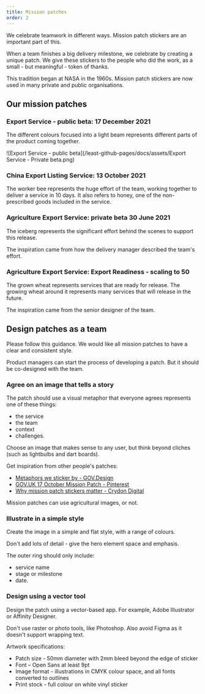 ```yaml
---
title: Mission patches
order: 2
---
```


We celebrate teamwork in different ways. Mission patch stickers are an important part of this. 

When a team finishes a big delivery milestone, we celebrate by creating a unique patch. We give these stickers to the people who did the work, as a small - but meaningful - token of thanks. 

This tradition began at NASA in the 1960s. Mission patch stickers are now used in many private and public organisations. 

## Our mission patches 

### Export Service - public beta: 17 December 2021

The different colours focused into a light beam represents different parts of the product coming together. 

![Export Service - public beta](/least-github-pages/docs/assets/Export Service - Private beta.png)

### China Export Listing Service: 13 October 2021  

The worker bee represents the huge effort of the team, working together to deliver a service in 10 days. It also refers to honey, one of the non-prescribed goods included in the service. 

### Agriculture Export Service: private beta 30 June 2021  

The iceberg represents the significant effort behind the scenes to support this release. 

The inspiration came from how the delivery manager described the team's effort. 

### Agriculture Export Service: Export Readiness - scaling to 50  

The grown wheat represents services that are ready for release. The growing wheat around it represents many services that will release in the future. 

The inspiration came from the senior designer of the team.  

## Design patches as a team 

Please follow this guidance. We would like all mission patches to have a clear and consistent style.  

Product managers can start the process of developing a patch. But it should be co-designed with the team. 

### Agree on an image that tells a story 

The patch should use a visual metaphor that everyone agrees represents one of these things: 
- the service 
- the team 
- context 
- challenges. 

Choose an image that makes sense to any user, but think beyond cliches (such as lightbulbs and dart boards). 

Get inspiration from other people's patches: 
- [Metaphors we sticker by - GOV.Design](https://medium.com/gov-design/metaphors-we-sticker-by-4e4ecdbf8d64)
- [GOV.UK 17 October Mission Patch - Pinterest](https://www.pinterest.com.au/pin/303781937339933404/)
- [Why mission patch stickers matter - Crydon Digital](https://croydon.digital/2020/01/16/why-mission-patch-stickers-matter-and-how-to-get-a-croydon-digital-one/)

Mission patches can use agricultural images, or not. 

### Illustrate in a simple style 

Create the image in a simple and flat style, with a range of colours. 

Don't add lots of detail - give the hero element space and emphasis. 

The outer ring should only include: 
- service name 
- stage or milestone 
- date. 

### Design using a vector tool 

Design the patch using a vector-based app. For example, Adobe Illustrator or Affinity Designer. 

Don't use raster or photo tools, like Photoshop. Also avoid Figma as it doesn't support wrapping text. 

Artwork specifications: 
- Patch size - 50mm diameter with 2mm bleed beyond the edge of sticker 
- Font – Open Sans at least 9pt 
- Image format - illustrations in CMYK colour space, and all fonts converted to outlines 
- Print stock - full colour on white vinyl sticker 
